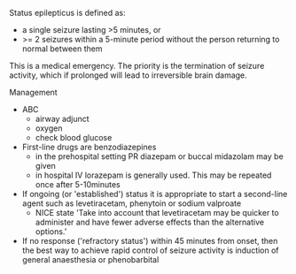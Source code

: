 Status epilepticus is defined as:  
* a single seizure lasting \>5 minutes, or
* \>\= 2 seizures within a 5\-minute period without the person returning to normal between them

  
This is a medical emergency. The priority is the termination of seizure activity, which if prolonged will lead to irreversible brain damage.   
  
Management  
* ABC
	+ airway adjunct
	+ oxygen
	+ check blood glucose
* First\-line drugs are benzodiazepines
	+ in the prehospital setting PR diazepam or buccal midazolam may be given
	+ in hospital IV lorazepam is generally used. This may be repeated once after 5\-10minutes
* If ongoing (or 'established') status it is appropriate to start a second\-line agent such as levetiracetam, phenytoin or sodium valproate
	+ NICE state 'Take into account that levetiracetam may be quicker to administer and have fewer adverse effects than the alternative options.'
* If no response ('refractory status') within 45 minutes from onset, then the best way to achieve rapid control of seizure activity is induction of general anaesthesia or phenobarbital
